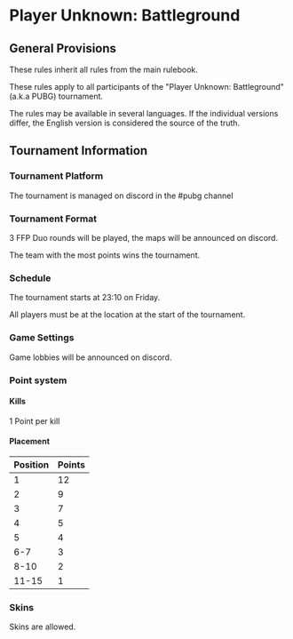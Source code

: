 # Player Unknown: Battleground

## General Provisions

These rules inherit all rules from the main rulebook.

These rules apply to all participants of the "Player Unknown: Battleground" (a.k.a PUBG) tournament.

The rules may be available in several languages. If the individual versions differ, the English version is considered the source of the truth.

## Tournament Information

### Tournament Platform

The tournament is managed on discord in the #pubg channel 

### Tournament Format

3 FFP Duo rounds will be played, the maps will be announced on discord.

The team with the most points wins the tournament.

### Schedule

The tournament starts at 23:10 on Friday.

All players must be at the location at the start of the tournament.

### Game Settings

Game lobbies will be announced on discord.

### Point system

#### Kills

1 Point per kill

#### Placement

| Position | Points |
|----------|--------|
| 1        | 12     |
| 2        | 9      |
| 3        | 7      |
| 4        | 5      |
| 5        | 4      |
| 6-7      | 3      |
| 8-10     | 2      |
| 11-15    | 1      |

### Skins

Skins are allowed.
